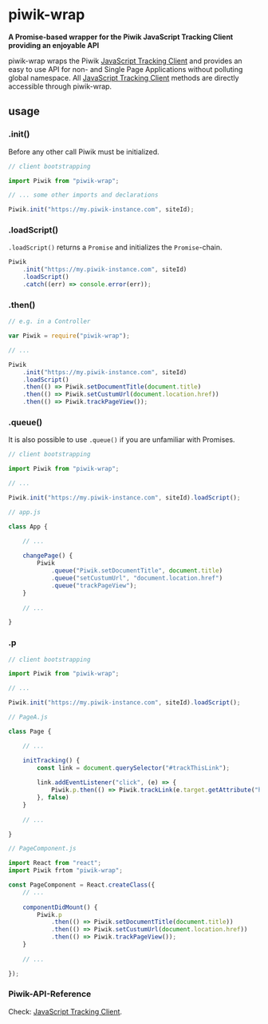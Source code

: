 # piwik-wrap

**A Promise-based wrapper for the Piwik JavaScript Tracking Client providing an enjoyable API**

piwik-wrap wraps the Piwik [JavaScript Tracking Client](http://developer.piwik.org/api-reference/tracking-javascript) and
provides an easy to use API for non- and Single Page Applications without polluting global namespace.
All [JavaScript Tracking Client](http://developer.piwik.org/api-reference/tracking-javascript) methods are directly 
accessible through piwik-wrap.

## usage

### .init()
Before any other call Piwik must be initialized.

```javascript
// client bootstrapping 

import Piwik from "piwik-wrap";

// ... some other imports and declarations

Piwik.init("https://my.piwik-instance.com", siteId);


```

### .loadScript()
`.loadScript()` returns a `Promise` and initializes the `Promise`-chain.

```javascript
Piwik
    .init("https://my.piwik-instance.com", siteId)
    .loadScript()
    .catch((err) => console.error(err));
```

### .then()

```javascript
// e.g. in a Controller

var Piwik = require("piwik-wrap");

// ...

Piwik
    .init("https://my.piwik-instance.com", siteId)
    .loadScript()
    .then(() => Piwik.setDocumentTitle(document.title)
    .then(() => Piwik.setCustumUrl(document.location.href)) 
    .then(() => Piwik.trackPageView());

```

### .queue()

It is also possible to use `.queue()` if you are unfamiliar with Promises.

```javascript
// client bootstrapping

import Piwik from "piwik-wrap";

// ...

Piwik.init("https://my.piwik-instance.com", siteId).loadScript();

// app.js

class App {

    // ...
    
    changePage() {
        Piwik
            .queue("Piwik.setDocumentTitle", document.title)
            .queue("setCustumUrl", "document.location.href")
            .queue("trackPageView");
    }
    
    // ...

}


```

### .p

```javascript
// client bootstrapping

import Piwik from "piwik-wrap";

// ...

Piwik.init("https://my.piwik-instance.com", siteId).loadScript();

// PageA.js

class Page {

    // ...

    initTracking() {
        const link = document.querySelector("#trackThisLink");
    
        link.addEventListener("click", (e) => {
            Piwik.p.then(() => Piwik.trackLink(e.target.getAttribute("href") "linkType");
        }, false)
    }
    
    // ...

}

// PageComponent.js

import React from "react";
import Piwik frtom "piwik-wrap";

const PageComponent = React.createClass({
    // ...
    
    componentDidMount() {
        Piwik.p
            .then(() => Piwik.setDocumentTitle(document.title))
            .then(() => Piwik.setCustumUrl(document.location.href))
            .then(() => Piwik.trackPageView());
    }
    
    // ...

});
```


### Piwik-API-Reference

Check: [JavaScript Tracking Client](http://developer.piwik.org/api-reference/tracking-javascript).
